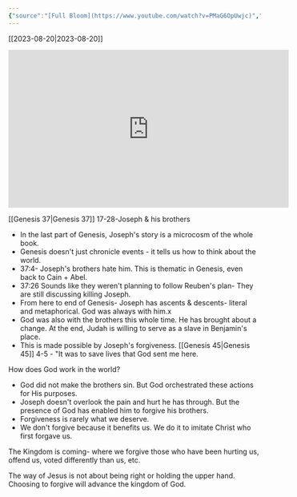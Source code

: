 ```yaml
---
{"source":"[Full Bloom](https://www.youtube.com/watch?v=PMaG6OpUwjc)","clipped":"2023-08-20","dg-publish":true,"grade":1,"context":"Personal","type":"Resource","status":"Active","topic":"Sermon","dateCreated":"2023-08-20","permalink":"/sermons/2023-08-20-full-bloom/","dgPassFrontmatter":true}
---
```



[[2023-08-20\|2023-08-20]]

<iframe width="560" height="315" src="https://www.youtube.com/embed/PMaG6OpUwjc" title="YouTube video player" frameborder="0" allow="accelerometer; autoplay; clipboard-write; encrypted-media; gyroscope; picture-in-picture" allowfullscreen></iframe>


[[Genesis 37\|Genesis 37]] 17-28-Joseph & his brothers

* In the last part of Genesis, Joseph's story is a microcosm of the whole book.
* Genesis doesn't just chronicle events - it tells us how to think about the world.
* 37:4- Joseph's brothers hate him. This is thematic in Genesis, even back to Cain + Abel.
* 37:26 Sounds like they weren't planning to follow Reuben's plan- They are still discussing killing Joseph.
* From here to end of Genesis- Joseph has ascents & descents- literal and metaphorical. God was always with him.x
* God was also with the brothers this whole time. He has brought about a change. At the end, Judah is willing to serve as a slave in Benjamin's place.
* This is made possible by Joseph's forgiveness. [[Genesis 45\|Genesis 45]] 4-5 - "It was to save lives that God sent me here.

How does God work in the world?

* God did not make the brothers sin. But God orchestrated these actions for His purposes.
* Joseph doesn't overlook the pain and hurt he has through. But the presence of God has enabled him to forgive his brothers.
* Forgiveness is rarely what we deserve.
* We don't forgive because it benefits us. We do it to imitate Christ who first forgave us.

The Kingdom is coming- where we forgive those who have been hurting us, offend us, voted differently than us, etc.

The way of Jesus is not about being right or holding the upper hand. Choosing to forgive will advance the kingdom of God.